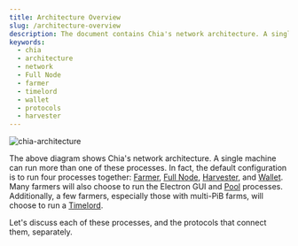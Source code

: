 ```yaml
---
title: Architecture Overview
slug: /architecture-overview
description: The document contains Chia's network architecture. A single machine can run more than one of these processes. In fact, the default configuration is to run four processes together- Farmer, Full Node, Harvester, and Wallet. 
keywords:
  - chia
  - architecture
  - network
  - Full Node
  - farmer
  - timelord
  - wallet
  - protocols
  - harvester
---
```


![chia-architecture](/img/chia-network-architecture.png)

The above diagram shows Chia's network architecture. A single machine can run more than one of these processes. In fact, the default configuration is to run four processes together: [Farmer](/farmers), [Full Node](/full-nodes), [Harvester](/harvesters), and [Wallet](/wallets). Many farmers will also choose to run the Electron GUI and [Pool](/pools) processes. Additionally, a few farmers, especially those with multi-PiB farms, will choose to run a [Timelord](/timelords).

Let's discuss each of these processes, and the protocols that connect them, separately.
